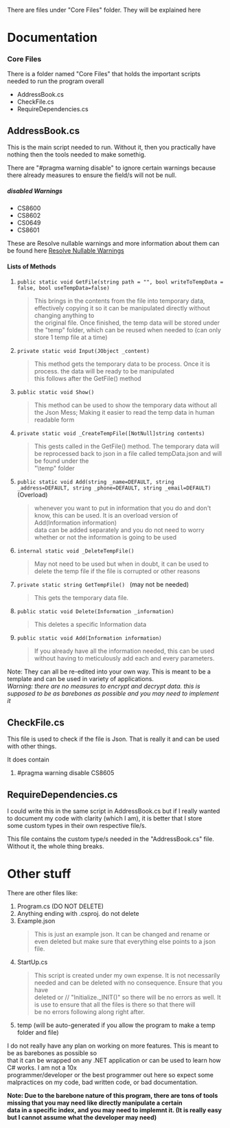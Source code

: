 There are files under "Core Files" folder. They will be explained here

# Documentation

### Core Files
There is a folder named "Core Files" that holds the important scripts needed to run the program overall

- AddressBook.cs
- CheckFile.cs
- RequireDependencies.cs

## AddressBook.cs
This is the main script needed to run. Without it, then you practically have nothing then the tools needed to make somethig. 

There are "#pragma warning disable" to ignore certain warnings because there already measures to ensure the field/s will not be null. 

##### disabled Warnings
- CS8600
- CS8602
- CS0649
- CS8601

These are Resolve nullable warnings and more information about them can be found here [Resolve Nullable Warnings](https://learn.microsoft.com/en-us/dotnet/csharp/language-reference/compiler-messages/nullable-warnings?f1url=%3FappId%3Droslyn%26k%3Dk(CS8602))

#### Lists of Methods
1. `public static void GetFile(string path = "", bool writeToTempData = false, bool useTempData=false)`
    > This brings in the contents from the file into temporary data, effectively copying it so it can be manipulated directly without changing anything to <br>
    > the original file. Once finished, the temp data will be stored under the "temp" folder, which can be reused when needed to (can only store 1 temp file at a time)

2. `private static void Input(JObject _content) `
    > This method gets the temporary data to be process. Once it is process. the data will be ready to be manipulated <br>
    > this follows after the GetFile() method

3. `public static void Show()`
    > This method can be used to show the temporary data without all the Json Mess; Making it easier to read the temp data in human readable form<br>

4. `private static void _CreateTempFile([NotNull]string contents)`
    > This gests called in the GetFile() method. The temporary data will be reprocessed back to json in a file called tempData.json and will be found under the <br>
    > "\temp" folder 


5. `public static void Add(string _name=DEFAULT, string _address=DEFAULT, string _phone=DEFAULT, string _email=DEFAULT)` (Overload)
    > whenever you want to put in information that you do and don't know, this can be used. It is an overload version of Add(Information information) <br>
    > data can be added separately and you do not need to worry whether or not the information is going to be used

6. `internal static void _DeleteTempFile()`
    > May not need to be used but when in doubt, it can be used to delete the temp file if the file is corrupted or other reasons

7. `private static string GetTempFile() ` (may not be needed)
    > This gets the temporary data file.

8. `public static void Delete(Information _information)`
    > This deletes a specific Information data

9. `public static void Add(Information information)`
    > If you already have all the information needed, this can be used without having to meticulously add each and every parameters. 

Note: They can all be re-edited into your own way. This is meant to be a template and can be used in variety of applications. <br>
*Warning: there are no measures to encrypt and decrypt data. this is supposed to be as barebones as possible and you may need to implement it*
## CheckFile.cs
This file is used to check if the file is Json. That is really it and can be used with other things.

It does contain
1. #pragma warning disable CS8605

## RequireDependencies.cs
I could write this in the same script in AddressBook.cs but if I really wanted to document my code with clarity (which I am), it is better that I store <br>some custom types in their own respective file/s.

This file contains the custom type/s needed in the "AddressBook.cs" file. Without it, the whole thing breaks.


# Other stuff
There are other files like:
1. Program.cs (DO NOT DELETE)
2. Anything ending with .csproj. do not delete
3. Example.json 
    > This is just an example json. It can be changed and rename or even deleted but make sure that everything else points to a json file.
4. StartUp.cs
    >This script is created under my own expense. It is not necessarily needed and can be deleted with no consequence. Ensure that you have<br>
    >deleted or // "Initialize._INIT()" so there will be no errors as well. It is use to ensure that all the files is there so that there will <br>
    >be no errors following along right after.
5. temp (will be auto-generated if you allow the program to make a temp folder and file)  


I do not really have any plan on working on more features. This is meant to be as barebones as possible so <br> 
that it can be wrapped on any .NET application or can be used to learn how C# works. I am not a 10x <br>
programmer/developer or the best programmer out here so expect some malpractices on my code, bad written code, or bad documentation.

**Note: Due to the barebone nature of this program, there are tons of tools missing that you may need like directly manipulate a certain<br>**
**data in a specific index, and you may need to implemnt it. (It is really easy but I cannot assume what the developer may need)**
